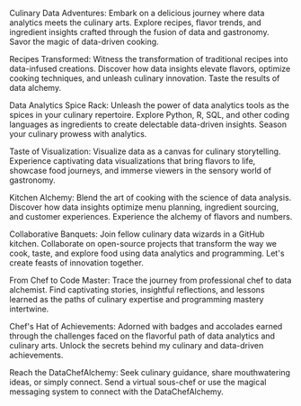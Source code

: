 Culinary Data Adventures:
Embark on a delicious journey where data analytics meets the culinary arts. Explore recipes, flavor trends, and ingredient insights crafted through the fusion of data and gastronomy. Savor the magic of data-driven cooking.

Recipes Transformed:
Witness the transformation of traditional recipes into data-infused creations. Discover how data insights elevate flavors, optimize cooking techniques, and unleash culinary innovation. Taste the results of data alchemy.

Data Analytics Spice Rack:
Unleash the power of data analytics tools as the spices in your culinary repertoire. Explore Python, R, SQL, and other coding languages as ingredients to create delectable data-driven insights. Season your culinary prowess with analytics.

Taste of Visualization:
Visualize data as a canvas for culinary storytelling. Experience captivating data visualizations that bring flavors to life, showcase food journeys, and immerse viewers in the sensory world of gastronomy.

Kitchen Alchemy:
Blend the art of cooking with the science of data analysis. Discover how data insights optimize menu planning, ingredient sourcing, and customer experiences. Experience the alchemy of flavors and numbers.

Collaborative Banquets:
Join fellow culinary data wizards in a GitHub kitchen. Collaborate on open-source projects that transform the way we cook, taste, and explore food using data analytics and programming. Let's create feasts of innovation together.

From Chef to Code Master:
Trace the journey from professional chef to data alchemist. Find captivating stories, insightful reflections, and lessons learned as the paths of culinary expertise and programming mastery intertwine.

Chef's Hat of Achievements:
Adorned with badges and accolades earned through the challenges faced on the flavorful path of data analytics and culinary arts. Unlock the secrets behind my culinary and data-driven achievements.

Reach the DataChefAlchemy:
Seek culinary guidance, share mouthwatering ideas, or simply connect. Send a virtual sous-chef or use the magical messaging system to connect with the DataChefAlchemy.
